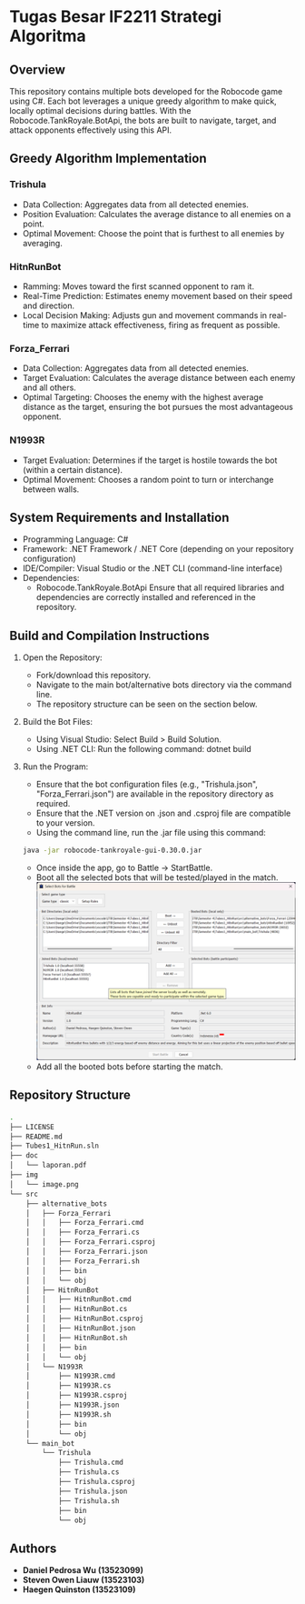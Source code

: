 # Tugas Besar IF2211 Strategi Algoritma

## Overview
This repository contains multiple bots developed for the Robocode game using C#. Each bot leverages a unique greedy algorithm to make quick, locally optimal decisions during battles. With the Robocode.TankRoyale.BotApi, the bots are built to navigate, target, and attack opponents effectively using this API.

## Greedy Algorithm Implementation

### Trishula
- Data Collection: Aggregates data from all detected enemies.
- Position Evaluation: Calculates the average distance to all enemies on a point.
- Optimal Movement: Choose the point that is furthest to all enemies by averaging.

### HitnRunBot
- Ramming: Moves toward the first scanned opponent to ram it.
- Real-Time Prediction: Estimates enemy movement based on their speed and direction.
- Local Decision Making: Adjusts gun and movement commands in real-time to maximize attack effectiveness, firing as frequent as possible.

### Forza_Ferrari
- Data Collection: Aggregates data from all detected enemies.
- Target Evaluation: Calculates the average distance between each enemy and all others.
- Optimal Targeting: Chooses the enemy with the highest average distance as the target, ensuring the bot pursues the most advantageous opponent.

### N1993R
- Target Evaluation: Determines if the target is hostile towards the bot (within a certain distance).
- Optimal Movement: Chooses a random point to turn or interchange between walls. 

## System Requirements and Installation
- Programming Language: C#
- Framework: .NET Framework / .NET Core (depending on your repository configuration)
- IDE/Compiler: Visual Studio or the .NET CLI (command-line interface)
- Dependencies:
  - Robocode.TankRoyale.BotApi
  Ensure that all required libraries and dependencies are correctly installed and referenced in the repository.

## Build and Compilation Instructions

1. Open the Repository:
   - Fork/download this repository.
   - Navigate to the main bot/alternative bots directory via the command line.
   - The repository structure can be seen on the section below.

2. Build the Bot Files:
   - Using Visual Studio: Select Build > Build Solution.
   - Using .NET CLI: Run the following command:
     dotnet build

3. Run the Program:
   - Ensure that the bot configuration files (e.g., "Trishula.json", "Forza_Ferrari.json") are available in the repository directory as required.
   - Ensure that the .NET version on .json and .csproj file are compatible to your version.
   - Using the command line, run the .jar file using this command:
   ```bash
   java -jar robocode-tankroyale-gui-0.30.0.jar
   ```
   - Once inside the app, go to Battle -> StartBattle.
   - Boot all the selected bots that will be tested/played in the match.
   ![Booting](img\image.png)
   - Add all the booted bots before starting the match.

## Repository Structure
```bash
.
├── LICENSE
├── README.md
├── Tubes1_HitnRun.sln
├── doc
│   └── laporan.pdf
├── img
│   └── image.png
└── src
    ├── alternative_bots
    │   ├── Forza_Ferrari
    │   │   ├── Forza_Ferrari.cmd
    │   │   ├── Forza_Ferrari.cs
    │   │   ├── Forza_Ferrari.csproj
    │   │   ├── Forza_Ferrari.json
    │   │   ├── Forza_Ferrari.sh
    │   │   ├── bin
    │   │   └── obj
    │   ├── HitnRunBot
    │   │   ├── HitnRunBot.cmd
    │   │   ├── HitnRunBot.cs
    │   │   ├── HitnRunBot.csproj
    │   │   ├── HitnRunBot.json
    │   │   ├── HitnRunBot.sh
    │   │   ├── bin
    │   │   └── obj
    │   └── N1993R
    │       ├── N1993R.cmd
    │       ├── N1993R.cs
    │       ├── N1993R.csproj
    │       ├── N1993R.json
    │       ├── N1993R.sh
    │       ├── bin
    │       └── obj
    └── main_bot
        └── Trishula
            ├── Trishula.cmd
            ├── Trishula.cs
            ├── Trishula.csproj
            ├── Trishula.json
            ├── Trishula.sh
            ├── bin
            └── obj
```

## Authors
- **Daniel Pedrosa Wu (13523099)**
- **Steven Owen Liauw (13523103)**
- **Haegen Quinston (13523109)**
